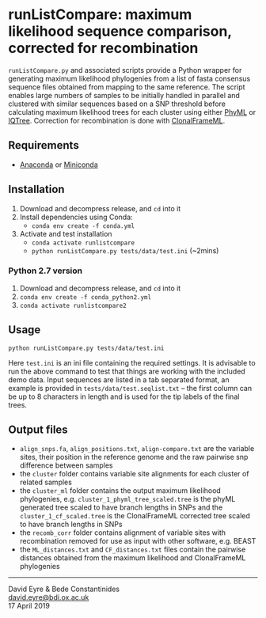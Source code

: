 # runListCompare: maximum likelihood sequence comparison, corrected for recombination

`runListCompare.py` and associated scripts provide a Python wrapper for generating maximum likelihood phylogenies from a list of fasta consensus sequence files obtained from mapping to the same reference. The script enables large numbers of samples to be initially handled in parallel and clustered with similar sequences based on a SNP threshold before calculating maximum likelihood trees for each cluster using either [PhyML](http://www.atgc-montpellier.fr/phyml/) or [IQTree](http://www.iqtree.org). Correction for recombination is done with [ClonalFrameML](https://github.com/xavierdidelot/ClonalFrameML).



## Requirements

- [Anaconda](https://www.anaconda.com/distribution/) or [Miniconda](https://docs.conda.io/en/latest/miniconda.html)



## Installation

1. Download and decompress release, and `cd` into it
2. Install dependencies using Conda:
   - `conda env create -f conda.yml`
3. Activate and test installation
   - `conda activate runlistcompare`
   - `python runListCompare.py tests/data/test.ini` (~2mins)



### Python 2.7 version

1. Download and decompress release, and `cd` into it
2. `conda env create -f conda_python2.yml`
3. `conda activate runlistcompare2`



## Usage

```
python runListCompare.py tests/data/test.ini
```

Here `test.ini` is an ini file containing the required settings. It is advisable to run the above command to test that things are working with the included demo data. Input sequences are listed in a tab separated format, an example is provided in `tests/data/test.seqlist.txt` – the first column can be up to 8 characters in length and is used for the tip labels of the final trees.



## Output files

- `align_snps.fa`, `align_positions.txt`, `align-compare.txt` are the variable sites, their position in the reference genome and the raw pairwise snp difference between samples
- the `cluster` folder contains variable site alignments for each cluster of related samples
- the `cluster_ml` folder contains the output maximum likelihood phylogenies, e.g. `cluster_1_phyml_tree_scaled.tree` is the phyML generated tree scaled to have branch lengths in SNPs and the `cluster_1_cf_scaled.tree` is the ClonalFrameML corrected tree scaled to have branch lengths in SNPs
- the `recomb_corr` folder contains alignment of variable sites with recombination removed for use as input with other software, e.g. BEAST
- the `ML_distances.txt` and `CF_distances.txt` files contain the pairwise distances obtained from the maximum likelihood and ClonalFrameML phylogenies

---

David Eyre & Bede Constantinides  
david.eyre@bdi.ox.ac.uk   
17 April 2019